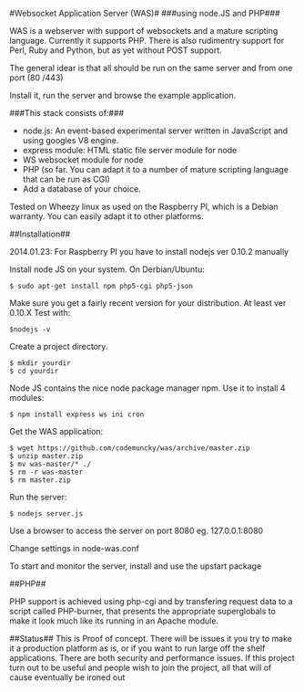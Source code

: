 #Websocket Application Server (WAS)#
###using node.JS and PHP###

WAS is a webserver with support of websockets and a mature scripting language.
Currently it supports PHP. There is also rudimentry support for Perl, Ruby and Python, but as yet without POST support.
  
The general idear is that all should be run on the same server and from one port (80 /443)

Install it, run the server and browse the example application.  

###This stack consists of:###

* node.js: An event-based experimental server written in JavaScript and using googles V8 engine.
* express module: HTML static file server module for node
* WS websocket module for node
* PHP (so far. You can adapt it to a number of mature scripting language that can be run as CGI)
* Add a database of your choice.  

Tested on Wheezy linux as used on the Raspberry PI, which is a Debian warranty. You can easily adapt it to other platforms. 

##Installation##
  
2014.01.23: For Raspberry PI you have to install nodejs ver 0.10.2 manually
  
Install node JS on your system. On Derbian/Ubuntu:  

    $ sudo apt-get install npm php5-cgi php5-json

Make sure you get a fairly recent version for your distribution. At least ver 0.10.X
Test with:

    $nodejs -v

Create a project directory.
  
    $ mkdir yourdir
    $ cd yourdir
  
Node JS contains the nice node package manager npm. Use it to install 4 modules: 

    $ npm install express ws ini cron

Get the WAS application:  
  
    $ wget https://github.com/codemuncky/was/archive/master.zip
    $ unzip master.zip
    $ mv was-master/* ./
    $ rm -r was-master
    $ rm master.zip

Run the server:  
  
    $ nodejs server.js

Use a browser to access the server on port 8080 eg. 127.0.0.1:8080  

Change settings in node-was.conf

To start and monitor the server, install and use the upstart package 

##PHP##

PHP support is achieved using php-cgi and by transfering request data to a script called PHP-burner, that presents the appropriate superglobals to make it look much like its running in an Apache module.

##Status##
This is Proof of concept. 
There will be issues it you try to make it a production platform as is, or if you want to run large off the shelf applications.
There are both security and performance issues.
If this project turn out to be useful and people wish to join the project, all that will of cause eventually be ironed out

